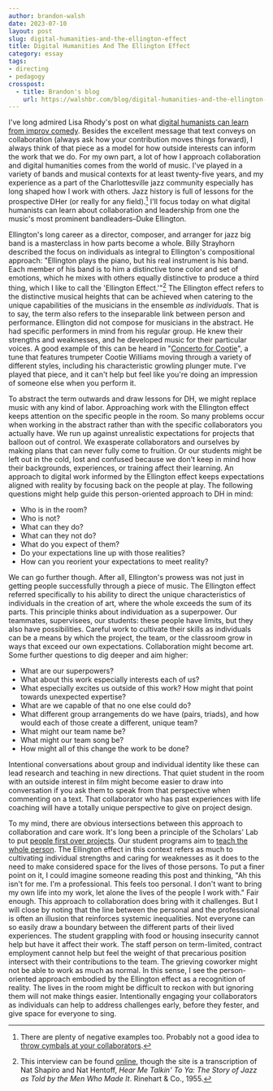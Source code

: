 ```yaml
---
author: brandon-walsh
date: 2023-07-10
layout: post
slug: digital-humanities-and-the-ellington-effect
title: Digital Humanities And The Ellington Effect
category: essay
tags:
- directing
- pedagogy
crosspost:
  - title: Brandon's blog
    url: https://walshbr.com/blog/digital-humanities-and-the-ellington-effect
---
```


I've long admired Lisa Rhody's post on what [digital humanists can learn from improv comedy](http://dayofdh2013.matrix.msu.edu/lmrhody/2013/04/17/what-can-dhers-learn-from-improvisation-and-tina-fey/). Besides the excellent message that text conveys on collaboration (always ask how your contribution moves things forward), I always think of that piece as a model for how outside interests can inform the work that we do. For my own part, a lot of how I approach collaboration and digital humanities comes from the world of music. I've played in a variety of bands and musical contexts for at least twenty-five years, and my experience as a part of the Charlottesville jazz community especially has long shaped how I work with others. Jazz history is full of lessons for the prospective DHer (or really for any field).[^1] I'll focus today on what digital humanists can learn about collaboration and leadership from one the music's most prominent bandleaders–Duke Ellington.

Ellington's long career as a director, composer, and arranger for jazz big band is a masterclass in how parts become a whole. Billy Strayhorn described the focus on individuals as integral to Ellington's compositional approach: "Ellington plays the piano, but his real instrument is his band. Each member of his band is to him a distinctive tone color and set of emotions, which he mixes with others equally distinctive to produce a third thing, which I like to call the 'Ellington Effect.'"[^2] The Ellington effect refers to the distinctive musical heights that can be achieved when catering to the unique capabilities of the musicians in the ensemble *as individuals*. That is to say, the term also refers to the inseparable link between person and performance. Ellington did not compose for musicians in the abstract. He had specific performers in mind from his regular group. He knew their strengths and weaknesses, and he developed music for their particular voices. A good example of this can be heard in "[Concerto for Cootie](https://open.spotify.com/track/3H5J3ynlgbAErQTWBDMU2N?si=a8c6c7b3306c4177)", a tune that features trumpeter Cootie Williams moving through a variety of different styles, including his characteristic growling plunger mute. I've played that piece, and it can't help but feel like you're doing an impression of someone else when you perform it.

To abstract the term outwards and draw lessons for DH, we might replace music with any kind of labor. Approaching work with the Ellington effect keeps attention on the specific people in the room. So many problems occur when working in the abstract rather than with the specific collaborators you actually have. We run up against unrealistic expectations for projects that balloon out of control. We exasperate collaborators and ourselves by making plans that can never fully come to fruition. Or our students might be left out in the cold, lost and confused because we don't keep in mind how their backgrounds, experiences, or training affect their learning. An approach to digital work informed by the Ellington effect keeps expectations aligned with reality by focusing back on the people at play. The following questions might help guide this person-oriented approach to DH in mind:

* Who is in the room?
* Who is not?
* What can they do?
* What can they not do?
* What do you expect of them?
* Do your expectations line up with those realities?
* How can you reorient your expectations to meet reality?

We can go further though. After all, Ellington's prowess was not just in getting people successfully through a piece of music. The Ellington effect referred specifically to his ability to direct the unique characteristics of individuals in the creation of art, where the whole exceeds the sum of its parts. This principle thinks about individuation as a superpower. Our teammates, supervisees, our students: these people have limits, but they also have possibilities. Careful work to cultivate their skills as individuals can be a means by which the project, the team, or the classroom grow in ways that exceed our own expectations. Collaboration might become art. Some further questions to dig deeper and aim higher:

* What are our superpowers?
* What about this work especially interests each of us?
* What especially excites us outside of this work? How might that point towards unexpected expertise?
* What are we capable of that no one else could do?
* What different group arrangements do we have (pairs, triads), and how would each of those create a different, unique team?
* What might our team name be?
* What might our team song be?
* How might all of this change the work to be done?

Intentional conversations about group and individual identity like these can lead research and teaching in new directions. That quiet student in the room with an outside interest in film might become easier to draw into conversation if you ask them to speak from that perspective when commenting on a text. That collaborator who has past experiences with life coaching will have a totally unique perspective to give on project design.

To my mind, there are obvious intersections between this approach to collaboration and care work. It's long been a principle of the Scholars' Lab to put [people first over projects](https://scholarslab.lib.virginia.edu/charter/). Our student programs aim to [teach the whole person](https://scholarslab.lib.virginia.edu/student-programs-charter/). The Ellington effect in this context refers as much to cultivating individual strengths and caring for weaknesses as it does to the need to make considered space for the lives of those persons. To put a finer point on it, I could imagine someone reading this post and thinking, "Ah this isn't for me. I'm a professional. This feels too personal. I don't want to bring my own life into my work, let alone the lives of the people I work with." Fair enough. This approach to collaboration does bring with it challenges. But I will close by noting that the line between the personal and the professional is often an illusion that reinforces systemic inequalities. Not everyone can so easily draw a boundary between the different parts of their lived experiences. The student grappling with food or housing insecurity cannot help but have it affect their work. The staff person on term-limited, contract employment cannot help but feel the weight of that precarious position intersect with their contributions to the team. The grieving coworker might not be able to work as much as normal. In this sense, I see the person-oriented approach embodied by the Ellington effect as a recognition of reality. The lives in the room might be difficult to reckon with but ignoring them will not make things easier. Intentionally engaging your collaborators as individuals can help to address challenges early, before they fester, and give space for everyone to sing.

[^1]: There are plenty of negative examples too. Probably not a good idea to [throw cymbals at your collaborators](https://www.theguardian.com/music/2011/jun/17/charlie-parker-cymbal-thrown).

[^2]: This interview can be found [online](http://explorepahistory.com/odocument.php?docId=1-4-89), though the site is a transcription of Nat Shapiro and Nat Hentoff, *Hear Me Talkin' To Ya: The Story of Jazz as Told by the Men Who Made It*. Rinehart & Co., 1955. 

